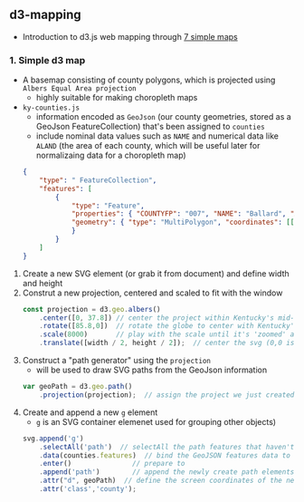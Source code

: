 ## d3-mapping
- Introduction to d3.js web mapping through [7 simple maps](https://github.com/maptimelex/d3-mapping)

### 1. Simple d3 map
- A basemap consisting of county polygons, which is projected using `Albers Equal Area projection`
    - highly suitable for making choropleth maps
- `ky-counties.js`
    - information encoded as `GeoJson` (our county geometries, stored as a GeoJson FeatureCollection) that's been assigned to `counties`
    - include nominal data values such as `NAME` and numerical data like `ALAND` (the area of each county, which will be useful later for normalizaing data for a choropleth map)
    ```json
    {
        "type": " FeatureCollection",
        "features": [
            { 
                "type": "Feature", 
                "properties": { "COUNTYFP": "007", "NAME": "Ballard", "ALAND": 638843907 },
                "geometry": { "type": "MultiPolygon", "coordinates": [[[[-89.1719, 37.0682], ... ]]]
                }
            }
        ]
    }
    ```
1. Create a new SVG element (or grab it from document) and define width and height
2. Construt a new projection, centered and scaled to fit with the window
    ```js
    const projection = d3.geo.albers() 
        .center([0, 37.8]) // center the project within Kentucky's mid-latitude
        .rotate([85.8,0])  // rotate the globe to center with Kentucky's mid-longitude
        .scale(8000)       // play with the scale until it's 'zoomed' about right
        .translate([width / 2, height / 2]);  // center the svg (0,0 is top, left)
    ```
3. Construct a "path generator" using the `projection`
    - will be used to draw SVG paths from the GeoJson information
    ```js
    var geoPath = d3.geo.path()
        .projection(projection);  // assign the project we just created to it
    ```
4. Create and append a new `g` element 
    - `g` is an SVG container elemenet used for grouping other objects)
    ```js
    svg.append('g')           
        .selectAll('path')  // selectAll the path features that haven't been created yet
        .data(counties.features)  // bind the GeoJSON features data to them
        .enter()               // prepare to
        .append('path')        // append the newly create path elements to the 'g'
        .attr("d", geoPath)  // define the screen coordinates of the new path(s)
        .attr('class','county');
    ```